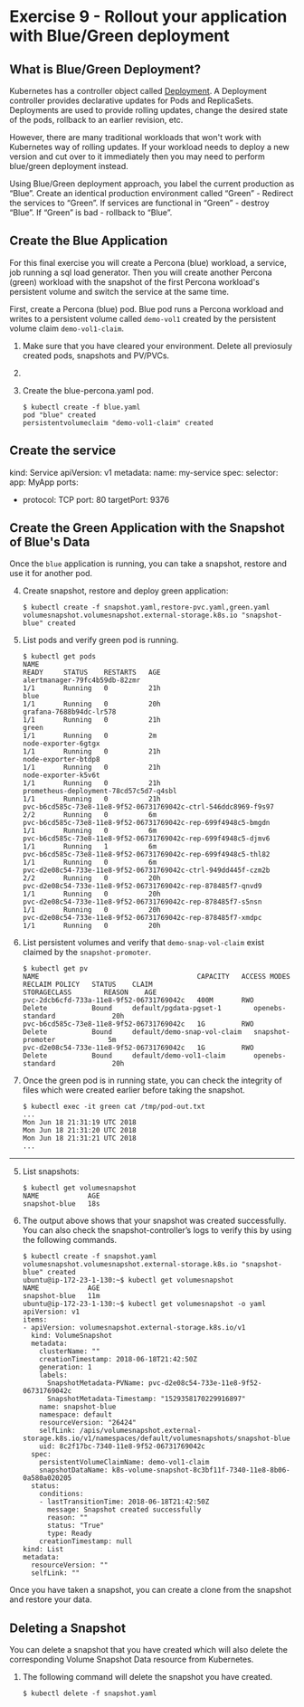 # Exercise 9 - Rollout your application with Blue/Green deployment

## What is Blue/Green Deployment?

Kubernetes has a controller object called [Deployment](https://kubernetes.io/docs/concepts/workloads/controllers/deployment/). 
A Deployment controller provides declarative updates for Pods and ReplicaSets.
Deployments are used to provide rolling updates, change the desired state of the pods, rollback to an earlier revision, etc.

However, there are many traditional workloads that won't work with Kubernetes way of rolling updates. 
If your workload needs to deploy a new version and cut over to it immediately then you may need to perform blue/green deployment instead.

Using Blue/Green deployment approach, you label the current production as “Blue”. Create an identical production environment called “Green” - Redirect the services to “Green”. 
If services are functional in “Green” - destroy “Blue”. If “Green” is bad - rollback to “Blue”.

## Create the Blue Application 

For this final exercise you will create a Percona (blue) workload, a service, job running a sql load generator. 
Then you will create another Percona (green) workload with the snapshot of the first Percona workload's persistent volume and switch the service at the same time.

First, create a Percona (blue) pod. Blue pod runs a Percona workload and writes to a persistent volume called `demo-vol1` created by the persistent volume claim `demo-vol1-claim`.  

1.  Make sure that you have cleared your environment. Delete all previosuly created pods, snapshots and PV/PVCs.

2.  




4.  Create the blue-percona.yaml pod.

    ```
    $ kubectl create -f blue.yaml
    pod "blue" created
    persistentvolumeclaim "demo-vol1-claim" created
    ```
## Create the service
    
kind: Service
apiVersion: v1
metadata:
  name: my-service
spec:
  selector:
    app: MyApp
  ports:
  - protocol: TCP
    port: 80
    targetPort: 9376
    
## Create the Green Application with the Snapshot of Blue's Data

Once the `blue` application is running, you can take a snapshot, restore and use it for another pod. 

4.  Create snapshot, restore and deploy green application:
    
    ```
    $ kubectl create -f snapshot.yaml,restore-pvc.yaml,green.yaml
    volumesnapshot.volumesnapshot.external-storage.k8s.io "snapshot-blue" created
    ```
   
4.  List pods and verify green pod is running. 

    ```
    $ kubectl get pods
    NAME                                                             READY     STATUS    RESTARTS   AGE
    alertmanager-79fc4b59db-82zmr                                    1/1       Running   0          21h
    blue                                                             1/1       Running   0          20h
    grafana-7688b94dc-lr578                                          1/1       Running   0          21h
    green                                                            1/1       Running   0          2m
    node-exporter-6gtgx                                              1/1       Running   0          21h
    node-exporter-btdp8                                              1/1       Running   0          21h
    node-exporter-k5v6t                                              1/1       Running   0          21h
    prometheus-deployment-78cd57c5d7-q4sbl                           1/1       Running   0          21h
    pvc-b6cd585c-73e8-11e8-9f52-06731769042c-ctrl-546ddc8969-f9s97   2/2       Running   0          6m
    pvc-b6cd585c-73e8-11e8-9f52-06731769042c-rep-699f4948c5-bmgdn    1/1       Running   0          6m
    pvc-b6cd585c-73e8-11e8-9f52-06731769042c-rep-699f4948c5-djmv6    1/1       Running   1          6m
    pvc-b6cd585c-73e8-11e8-9f52-06731769042c-rep-699f4948c5-thl82    1/1       Running   0          6m
    pvc-d2e08c54-733e-11e8-9f52-06731769042c-ctrl-949dd445f-czm2b    2/2       Running   0          20h
    pvc-d2e08c54-733e-11e8-9f52-06731769042c-rep-878485f7-qnvd9      1/1       Running   0          20h
    pvc-d2e08c54-733e-11e8-9f52-06731769042c-rep-878485f7-s5nsn      1/1       Running   0          20h
    pvc-d2e08c54-733e-11e8-9f52-06731769042c-rep-878485f7-xmdpc      1/1       Running   0          20h
    ```
    
5.  List persistent volumes and verify that `demo-snap-vol-claim` exist claimed by the `snapshot-promoter`.

    ```
    $ kubectl get pv
    NAME                                       CAPACITY   ACCESS MODES   RECLAIM POLICY   STATUS    CLAIM                         STORAGECLASS        REASON    AGE
    pvc-2dcb6cfd-733a-11e8-9f52-06731769042c   400M       RWO            Delete           Bound     default/pgdata-pgset-1        openebs-standard              20h
    pvc-b6cd585c-73e8-11e8-9f52-06731769042c   1G         RWO            Delete           Bound     default/demo-snap-vol-claim   snapshot-promoter             5m
    pvc-d2e08c54-733e-11e8-9f52-06731769042c   1G         RWO            Delete           Bound     default/demo-vol1-claim       openebs-standard              20h
    ```
    
6.  Once the green pod is in running state, you can check the integrity of files which were created earlier before taking the snapshot.

    ```
    $ kubectl exec -it green cat /tmp/pod-out.txt
    ...
    Mon Jun 18 21:31:19 UTC 2018
    Mon Jun 18 21:31:20 UTC 2018
    Mon Jun 18 21:31:21 UTC 2018
    ...
    ```






----------


5.  List snapshots:

    ```
    $ kubectl get volumesnapshot 
    NAME            AGE 
    snapshot-blue   18s
    ```

6.  The output above shows that your snapshot was created successfully. You can also check the snapshot-controller’s logs to verify this by using the following commands. 

    ```
    $ kubectl create -f snapshot.yaml
    volumesnapshot.volumesnapshot.external-storage.k8s.io "snapshot-blue" created
    ubuntu@ip-172-23-1-130:~$ kubectl get volumesnapshot
    NAME            AGE
    snapshot-blue   11m
    ubuntu@ip-172-23-1-130:~$ kubectl get volumesnapshot -o yaml
    apiVersion: v1
    items:
    - apiVersion: volumesnapshot.external-storage.k8s.io/v1
      kind: VolumeSnapshot
      metadata:
        clusterName: ""
        creationTimestamp: 2018-06-18T21:42:50Z
        generation: 1
        labels:
          SnapshotMetadata-PVName: pvc-d2e08c54-733e-11e8-9f52-06731769042c
          SnapshotMetadata-Timestamp: "1529358170229916897"
        name: snapshot-blue
        namespace: default
        resourceVersion: "26424"
        selfLink: /apis/volumesnapshot.external-storage.k8s.io/v1/namespaces/default/volumesnapshots/snapshot-blue
        uid: 8c2f17bc-7340-11e8-9f52-06731769042c
      spec:
        persistentVolumeClaimName: demo-vol1-claim
        snapshotDataName: k8s-volume-snapshot-8c3bf11f-7340-11e8-8b06-0a580a020205
      status:
        conditions:
        - lastTransitionTime: 2018-06-18T21:42:50Z
          message: Snapshot created successfully
          reason: ""
          status: "True"
          type: Ready
        creationTimestamp: null
    kind: List
    metadata:
      resourceVersion: ""
      selfLink: ""
    ```

Once you have taken a snapshot, you can create a clone from the snapshot and restore your data.

## Deleting a Snapshot

You can delete a snapshot that you have created which will also delete the corresponding Volume Snapshot Data resource from Kubernetes.

1.  The following command will delete the snapshot you have created.
    
    ```
    $ kubectl delete -f snapshot.yaml
    ```
 
